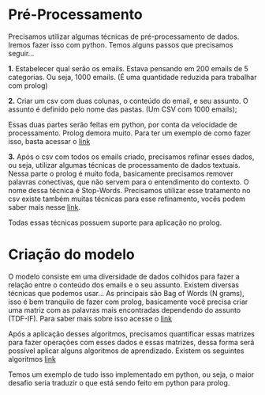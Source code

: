 # Pré-Processamento

Precisamos utilizar algumas técnicas de pré-processamento de dados. Iremos fazer isso com python. Temos alguns passos que precisamos seguir...

**1.** Estabelecer qual serão os emails. Estava pensando em 200 emails de 5 categorias. Ou seja, 1000 emails. (É uma quantidade reduzida para trabalhar com prolog)

**2.** Criar um csv com duas colunas, o conteúdo do email, e seu assunto. O assunto é definido pelo nome das pastas. (Um CSV com 1000 emails);


Essas duas partes serão feitas em python, por conta da velocidade de processamento. Prolog demora muito. Para ter um exemplo de como fazer isso, basta acessar o [link](https://github.com/Segmentation-Fault-Machine-Learning/Emails-Problem/blob/Pre-processing/Data%20Pre-Processing/Pre_processing.ipynb)

**3.**  Após o csv com todos os emails criado, precisamos refinar esses dados, ou seja, utilizar algumas técnicas de processamento de dados textuais. Nessa parte o prolog é muito foda, basicamente precisamos remover palavras conectivas, que não servem para o entendimento do contexto. O nome dessa técnica é Stop-Words. Precisamos utilizar esse tratamento no csv existe também muitas técnicas para esse refinamento, vocês podem saber mais nesse [link](https://github.com/Segmentation-Fault-Machine-Learning/Knowledge/wiki/Processamento-dos-Dados).

Todas essas técnicas possuem suporte para aplicação no prolog.

# Criação do modelo

O modelo consiste em uma diversidade de dados colhidos para fazer a relação entre o conteúdo dos emails e o seu assunto. Existem diversas técnicas que podemos usar... As principais são Bag of Words (N grams), isso é bem tranquilo de fazer com prolog, basicamente você precisa criar uma matriz com as palavras mais encontradas dependendo do assunto (TDF-IF). Para saber mais sobre isso acesse o [link](https://github.com/Segmentation-Fault-Machine-Learning/Knowledge/wiki/Processamento-dos-Dados)


Após a aplicação desses algoritmos, precisamos quantificar essas matrizes para fazer operações com esses dados e essas matrizes, dessa forma será possível aplicar alguns algoritmos de aprendizado. Existem os seguintes algoritmos [link](https://github.com/Segmentation-Fault-Machine-Learning/Knowledge/wiki/An%C3%A1lise-dos-algoritmos)


Temos um exemplo de tudo isso implementado em python, ou seja, o maior desafio seria traduzir o que está sendo feito em python para prolog.
